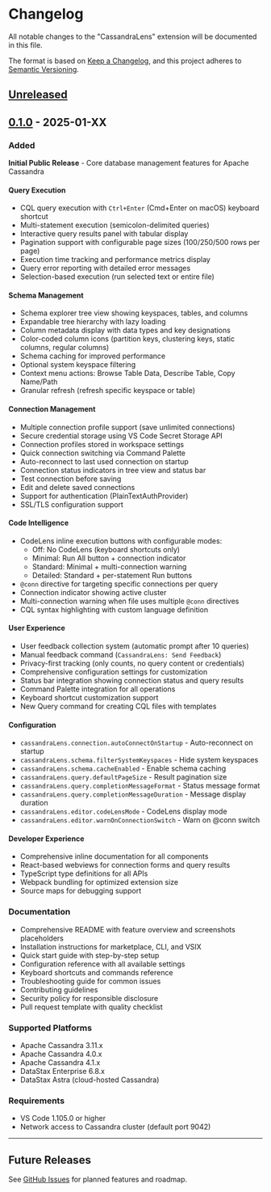 # Changelog

All notable changes to the "CassandraLens" extension will be documented in this file.

The format is based on [Keep a Changelog](https://keepachangelog.com/en/1.0.0/),
and this project adheres to [Semantic Versioning](https://semver.org/spec/v2.0.0.html).

## [Unreleased]

## [0.1.0] - 2025-01-XX

### Added

**Initial Public Release** - Core database management features for Apache Cassandra

#### Query Execution
- CQL query execution with `Ctrl+Enter` (Cmd+Enter on macOS) keyboard shortcut
- Multi-statement execution (semicolon-delimited queries)
- Interactive query results panel with tabular display
- Pagination support with configurable page sizes (100/250/500 rows per page)
- Execution time tracking and performance metrics display
- Query error reporting with detailed error messages
- Selection-based execution (run selected text or entire file)

#### Schema Management
- Schema explorer tree view showing keyspaces, tables, and columns
- Expandable tree hierarchy with lazy loading
- Column metadata display with data types and key designations
- Color-coded column icons (partition keys, clustering keys, static columns, regular columns)
- Schema caching for improved performance
- Optional system keyspace filtering
- Context menu actions: Browse Table Data, Describe Table, Copy Name/Path
- Granular refresh (refresh specific keyspace or table)

#### Connection Management
- Multiple connection profile support (save unlimited connections)
- Secure credential storage using VS Code Secret Storage API
- Connection profiles stored in workspace settings
- Quick connection switching via Command Palette
- Auto-reconnect to last used connection on startup
- Connection status indicators in tree view and status bar
- Test connection before saving
- Edit and delete saved connections
- Support for authentication (PlainTextAuthProvider)
- SSL/TLS configuration support

#### Code Intelligence
- CodeLens inline execution buttons with configurable modes:
  - Off: No CodeLens (keyboard shortcuts only)
  - Minimal: Run All button + connection indicator
  - Standard: Minimal + multi-connection warning
  - Detailed: Standard + per-statement Run buttons
- `@conn` directive for targeting specific connections per query
- Connection indicator showing active cluster
- Multi-connection warning when file uses multiple `@conn` directives
- CQL syntax highlighting with custom language definition

#### User Experience
- User feedback collection system (automatic prompt after 10 queries)
- Manual feedback command (`CassandraLens: Send Feedback`)
- Privacy-first tracking (only counts, no query content or credentials)
- Comprehensive configuration settings for customization
- Status bar integration showing connection status and query results
- Command Palette integration for all operations
- Keyboard shortcut customization support
- New Query command for creating CQL files with templates

#### Configuration
- `cassandraLens.connection.autoConnectOnStartup` - Auto-reconnect on startup
- `cassandraLens.schema.filterSystemKeyspaces` - Hide system keyspaces
- `cassandraLens.schema.cacheEnabled` - Enable schema caching
- `cassandraLens.query.defaultPageSize` - Result pagination size
- `cassandraLens.query.completionMessageFormat` - Status message format
- `cassandraLens.query.completionMessageDuration` - Message display duration
- `cassandraLens.editor.codeLensMode` - CodeLens display mode
- `cassandraLens.editor.warnOnConnectionSwitch` - Warn on @conn switch

#### Developer Experience
- Comprehensive inline documentation for all components
- React-based webviews for connection forms and query results
- TypeScript type definitions for all APIs
- Webpack bundling for optimized extension size
- Source maps for debugging support

### Documentation
- Comprehensive README with feature overview and screenshots placeholders
- Installation instructions for marketplace, CLI, and VSIX
- Quick start guide with step-by-step setup
- Configuration reference with all available settings
- Keyboard shortcuts and commands reference
- Troubleshooting guide for common issues
- Contributing guidelines
- Security policy for responsible disclosure
- Pull request template with quality checklist

### Supported Platforms
- Apache Cassandra 3.11.x
- Apache Cassandra 4.0.x
- Apache Cassandra 4.1.x
- DataStax Enterprise 6.8.x
- DataStax Astra (cloud-hosted Cassandra)

### Requirements
- VS Code 1.105.0 or higher
- Network access to Cassandra cluster (default port 9042)

---

## Future Releases

See [GitHub Issues](https://github.com/gnana997/cassandra-lens/issues) for planned features and roadmap.

[Unreleased]: https://github.com/gnana997/cassandra-lens/compare/v0.1.0...HEAD
[0.1.0]: https://github.com/gnana997/cassandra-lens/releases/tag/v0.1.0
